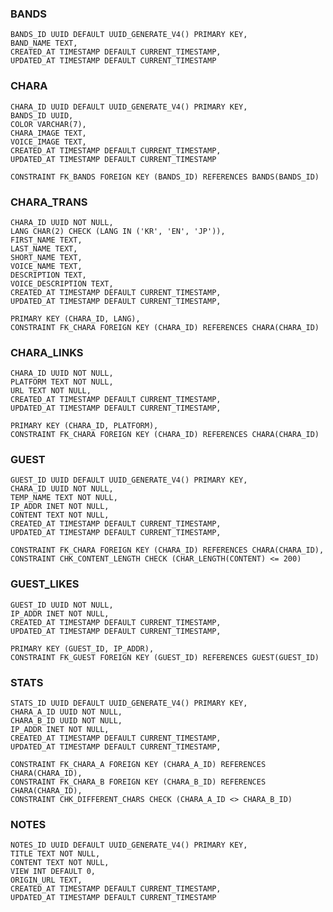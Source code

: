 ### BANDS
	BANDS_ID UUID DEFAULT UUID_GENERATE_V4() PRIMARY KEY,
	BAND_NAME TEXT,
	CREATED_AT TIMESTAMP DEFAULT CURRENT_TIMESTAMP,
	UPDATED_AT TIMESTAMP DEFAULT CURRENT_TIMESTAMP

### CHARA
	CHARA_ID UUID DEFAULT UUID_GENERATE_V4() PRIMARY KEY,
	BANDS_ID UUID,
	COLOR VARCHAR(7),
	CHARA_IMAGE TEXT,
	VOICE_IMAGE TEXT,
	CREATED_AT TIMESTAMP DEFAULT CURRENT_TIMESTAMP,
	UPDATED_AT TIMESTAMP DEFAULT CURRENT_TIMESTAMP

	CONSTRAINT FK_BANDS FOREIGN KEY (BANDS_ID) REFERENCES BANDS(BANDS_ID)

### CHARA_TRANS
	CHARA_ID UUID NOT NULL,
	LANG CHAR(2) CHECK (LANG IN ('KR', 'EN', 'JP')),
	FIRST_NAME TEXT,
	LAST_NAME TEXT,
	SHORT_NAME TEXT,
	VOICE_NAME TEXT,
	DESCRIPTION TEXT,
	VOICE_DESCRIPTION TEXT,
	CREATED_AT TIMESTAMP DEFAULT CURRENT_TIMESTAMP,
	UPDATED_AT TIMESTAMP DEFAULT CURRENT_TIMESTAMP,

	PRIMARY KEY (CHARA_ID, LANG),
	CONSTRAINT FK_CHARA FOREIGN KEY (CHARA_ID) REFERENCES CHARA(CHARA_ID)

### CHARA_LINKS
	CHARA_ID UUID NOT NULL,
	PLATFORM TEXT NOT NULL,
	URL TEXT NOT NULL,
	CREATED_AT TIMESTAMP DEFAULT CURRENT_TIMESTAMP,
	UPDATED_AT TIMESTAMP DEFAULT CURRENT_TIMESTAMP,
	
	PRIMARY KEY (CHARA_ID, PLATFORM),
	CONSTRAINT FK_CHARA FOREIGN KEY (CHARA_ID) REFERENCES CHARA(CHARA_ID)

### GUEST
	GUEST_ID UUID DEFAULT UUID_GENERATE_V4() PRIMARY KEY,
	CHARA_ID UUID NOT NULL,
	TEMP_NAME TEXT NOT NULL,
	IP_ADDR INET NOT NULL,
	CONTENT TEXT NOT NULL,
	CREATED_AT TIMESTAMP DEFAULT CURRENT_TIMESTAMP,
	UPDATED_AT TIMESTAMP DEFAULT CURRENT_TIMESTAMP,

	CONSTRAINT FK_CHARA FOREIGN KEY (CHARA_ID) REFERENCES CHARA(CHARA_ID),
	CONSTRAINT CHK_CONTENT_LENGTH CHECK (CHAR_LENGTH(CONTENT) <= 200)

### GUEST_LIKES
	GUEST_ID UUID NOT NULL,
	IP_ADDR INET NOT NULL,
	CREATED_AT TIMESTAMP DEFAULT CURRENT_TIMESTAMP,
	UPDATED_AT TIMESTAMP DEFAULT CURRENT_TIMESTAMP,

	PRIMARY KEY (GUEST_ID, IP_ADDR),
	CONSTRAINT FK_GUEST FOREIGN KEY (GUEST_ID) REFERENCES GUEST(GUEST_ID)

### STATS
	STATS_ID UUID DEFAULT UUID_GENERATE_V4() PRIMARY KEY,
	CHARA_A_ID UUID NOT NULL,
	CHARA_B_ID UUID NOT NULL,
	IP_ADDR INET NOT NULL,
	CREATED_AT TIMESTAMP DEFAULT CURRENT_TIMESTAMP,
	UPDATED_AT TIMESTAMP DEFAULT CURRENT_TIMESTAMP,

	CONSTRAINT FK_CHARA_A FOREIGN KEY (CHARA_A_ID) REFERENCES CHARA(CHARA_ID),
	CONSTRAINT FK_CHARA_B FOREIGN KEY (CHARA_B_ID) REFERENCES CHARA(CHARA_ID),
	CONSTRAINT CHK_DIFFERENT_CHARS CHECK (CHARA_A_ID <> CHARA_B_ID)

### NOTES
	NOTES_ID UUID DEFAULT UUID_GENERATE_V4() PRIMARY KEY,
	TITLE TEXT NOT NULL,
	CONTENT TEXT NOT NULL,
	VIEW INT DEFAULT 0,
	ORIGIN_URL TEXT,
	CREATED_AT TIMESTAMP DEFAULT CURRENT_TIMESTAMP,
	UPDATED_AT TIMESTAMP DEFAULT CURRENT_TIMESTAMP